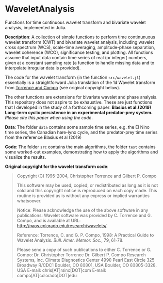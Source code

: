 # WaveletAnalysis

Functions for time continuous wavelet transform and 
bivariate wavelet analysis, implemented in Julia.


**Description**: A collection of simple functions to perform time continunuous wavelet transform (CWT) and bivariate wavelet analysis, including wavelet cross spectrum (WCS), scale-time averaging, amplitude-phase separation, wavelet coherence (WCO), significance testing, and plotting. All functions assume that input data contain time series of real (or integer) numbers, given at a constant sampling rate (a function to handle missing data and to interpolate irregular data is provided).

The code for the wavelet transform (in the function `src/wavelet.jl`) essentially is a straightforward Julia translation of the 1d Wavelet transform from [Torrence and Compo](http://paos.colorado.edu/research/wavelets/) (see original copyright below). 

The other functions are extensions for bivariate wavelet and phase analysis. 
This repository does not aspire to be exhaustive. These are just functions that I developed in the study of a forthcoming paper: **Blasius et al.(2019) Long-term cyclic persistence in an experimental predator-prey system.**
*Please cite this paper when using the code*.

**Data**: The folder `data` contains some sample time series, e.g. the El Nino time series, the Canadian hare-lynx cycle, and the predator-prey time series from the reference Blasius et al (2019)

**Code**: The folder `src` contains the main algorithms, the folder `test` contains some worked-out examples, demonstrating how to apply the algorithms and visualize the results.




**Original copyright for the wavelet transform code**:

> Copyright (C) 1995-2004, Christopher Torrence and Gilbert P. Compo
>
> This software may be used, copied, or redistributed as long as it is not
> sold and this copyright notice is reproduced on each copy made. This
> routine is provided as is without any express or implied warranties
> whatsoever.
>
> Notice: Please acknowledge the use of the above software in any publications:
>   Wavelet software was provided by C. Torrence and G. Compo,
>     and is available at URL: http://paos.colorado.edu/research/wavelets/.
>
> Reference: Torrence, C. and G. P. Compo, 1998: A Practical Guide to
>           Wavelet Analysis. _Bull. Amer. Meteor. Soc._, 79, 61-78.
>
> Please send a copy of such publications to either C. Torrence or G. Compo:
> Dr. Christopher Torrence               Dr. Gilbert P. Compo
> Research Systems, Inc.                 Climate Diagnostics Center
> 4990 Pearl East Circle                 325 Broadway R/CDC1
> Boulder, CO 80301, USA                 Boulder, CO 80305-3328, USA
> E-mail: chris[AT]rsinc[DOT]com         E-mail: compo[AT]colorado[DOT]edu



